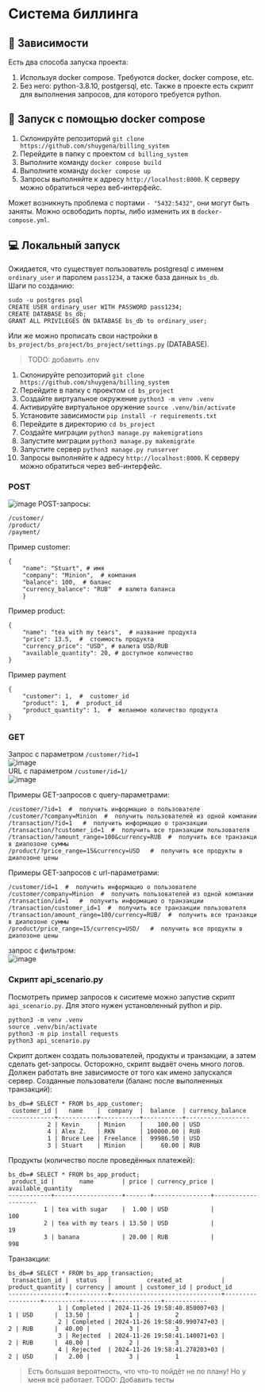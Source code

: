 # Система биллинга

## :toolbox: Зависимости 
Есть два способа запуска проекта:
1. Используя docker compose. Требуются docker, docker compose, etc.
2. Без него: python-3.8.10, postgersql, etc.
Также в проекте есть скрипт для выполнения запросов, для которого требуется python.

## :octopus:  Запуск с помощью docker compose

1. Склонируйте репозиторий `git clone https://github.com/shuygena/billing_system`  
2. Перейдите в папку с проектом `cd billing_system`  
3. Выполните команду `docker compose build`  
4. Выполните команду `docker compose up`  
5. Запросы выполняйте к адресу `http://localhost:8000`. К серверу можно обратиться через веб-интерфейс.

Может возникнуть проблема с портами `- "5432:5432"`, они могут быть заняты. Можно освободить порты, либо изменить их в `docker-compose.yml`.

## :computer: Локальный запуск
Ожидается, что существует пользователь postgresql с именем `ordinary_user` и паролем `pass1234`, а также база данных `bs_db`.  
Шаги по созданию:
```
sudo -u postgres psql
CREATE USER ordinary_user WITH PASSWORD pass1234;
CREATE DATABASE bs_db;
GRANT ALL PRIVILEGES ON DATABASE bs_db to ordinary_user;
```
Или же можно прописать свои настройки в `bs_project/bs_project/bs_project/settings.py` (DATABASE).
> TODO: добавить .env

1. Склонируйте репозиторий `git clone https://github.com/shuygena/billing_system`  
2. Перейдите в папку с проектом `cd bs_project`
3. Создайте виртуальное окружение `python3 -m venv .venv`
4. Активируйте виртуальное оружение `source .venv/bin/activate`
5. Установите зависимости `pip install -r requirements.txt`
6. Перейдите в директорию `cd bs_project`
7. Создайте миграции `python3 manage.py makemigrations`
8. Запустите миграции `python3 manage.py makemigrate`
9. Запустите сервер `python3 manage.py runserver`
10. Запросы выполняйте к адресу `http://localhost:8000`. К серверу можно обратиться через веб-интерфейс.

### POST
![image](https://github.com/user-attachments/assets/b816ee51-9ef8-45b9-ae5d-431b5df8f2f2)
POST-запросы:
```
/customer/
/product/
/payment/
```
Пример customer:
```
{
    "name": "Stuart", # имя 
    "company": "Minion",  # компания
    "balance": 100,  # баланс
    "currency_balance": "RUB"  # валюта баланса
    }
```
Пример product:  
```
{
    "name": "tea with my tears",  # название продукта
    "price": 13.5,  #  стоимость продукта
    "currency_price": "USD", # валюта USD/RUB
    "available_quantity": 20, # доступное количество
}
```
Пример payment
```
{
    "customer": 1,  #  customer_id
    "product": 1,  #  product_id
    "product_quantity": 1,  #  желаемое количество продукта
}
```
### GET
Запрос с параметром `/customer/?id=1`  
![image](https://github.com/user-attachments/assets/d04d6425-15d0-434d-bcbb-119f798b8c4c)  
URL с параметром `/customer/id=1/`  
![image](https://github.com/user-attachments/assets/ed9b212d-42a4-4672-900d-0c4b98f11df2)  

Примеры GET-запросов c query-параметрами: 
```
/customer/?id=1  #  получить информацио о пользователе
/customer/?company=Minion  #  получить пользователей из одной компании
/transaction/?id=1   #  получить информацио о транзакции
/transaction/?customer_id=1  #  получить все транзакции пользователя
/transaction/?amount_range=100&currency=RUB  #  получить все транзакци в диапозоне суммы
/product/?price_range=15&currency=USD   #  получить все продукты в диапозоне цены
```
Примеры GET-запросов c url-параметрами: 
```
/customer/id=1  #  получить информацио о пользователе
/customer/company=Minion  #  получить пользователей из одной компании
/transaction/id=1   #  получить информацио о транзакции
/transaction/customer_id=1  #  получить все транзакции пользователя
/transaction/amount_range=100/currency=RUB/  #  получить все транзакци в диапозоне суммы
/product/price_range=15/currency=USD/   #  получить все продукты в диапозоне цены
```
запрос с фильтром:  
![image](https://github.com/user-attachments/assets/b3e3f808-8de5-4a15-8daa-661df84b5c1a)  

### Скрипт api_scenario.py
Посмотреть пример запросов к сиситеме можно запустив скрипт `api_scenario.py`. Для этого нужен установленный python и pip.
```
python3 -m venv .venv
source .venv/bin/activate
python3 -m pip install requests
python3 api_scenario.py
```
Скрипт должен создать пользователей, продукты и транзакции, а затем сделать get-запросы. Осторожно, скрипт выдаёт очень много логов. Должен работать вне зависимосте от того как имено запускался сервер. 
Созданные пользователи (баланс после выполненных транзакций):
```
bs_db=# SELECT * FROM bs_app_customer;
 customer_id |   name    |  company  |  balance  | currency_balance
-------------+-----------+-----------+-----------+------------------
           2 | Kevin     | Minion    |    100.00 | USD
           4 | Alex Z.   | RKN       | 100000.00 | RUB
           1 | Bruce Lee | Freelance |  99986.50 | USD
           3 | Stuart    | Minion    |     60.00 | RUB
```
Продукты (количество после проведённых платежей):
```
bs_db=# SELECT * FROM bs_app_product;
 product_id |       name        | price | currency_price | available_quantity
------------+-------------------+-------+----------------+--------------------
          1 | tea with sugar    |  1.00 | USD            |                100
          2 | tea with my tears | 13.50 | USD            |                 19
          3 | banana            | 20.00 | RUB            |                998
```
Транзакции:
```
bs_db=# SELECT * FROM bs_app_transaction;
 transaction_id |  status   |          created_at           | product_quantity | currency | amount | customer_id | product_id
----------------+-----------+-------------------------------+------------------+----------+--------+-------------+------------
              1 | Completed | 2024-11-26 19:58:40.850007+03 |                1 | USD      |  13.50 |           1 |          2
              2 | Completed | 2024-11-26 19:58:40.990747+03 |                2 | RUB      |  40.00 |           3 |          3
              3 | Rejected  | 2024-11-26 19:58:41.140071+03 |                2 | RUB      |  40.00 |           2 |          3
              4 | Rejected  | 2024-11-26 19:58:41.278203+03 |                2 | USD      |   2.00 |           3 |          1
```

> Есть большая вероятность, что что-то пойдёт не по плану! Но у меня всё работает.
> TODO: Добавить тесты
